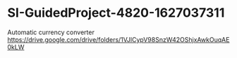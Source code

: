 # SI-GuidedProject-4820-1627037311
Automatic currency converter https://drive.google.com/drive/folders/1VJlCypV98SnzW42OShjxAwkOuqAE0kLW
